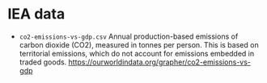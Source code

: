 # IEA data
- `co2-emissions-vs-gdp.csv` Annual production-based emissions of carbon dioxide (CO2), measured in tonnes per person. This is based on territorial emissions, which do not account for emissions embedded in traded goods. https://ourworldindata.org/grapher/co2-emissions-vs-gdp
